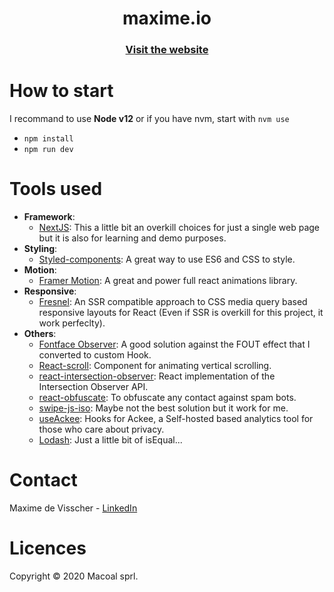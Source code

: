 <h1 align="center">maxime.io</h1>
<h3 align="center">
  <a href="https://maxime.io/">Visit the website</a> 
</h3>



How to start
============

I recommand to  use **Node v12** or if you have nvm, start with `nvm use`

* `npm install`
* `npm run dev`

Tools used
==========

* **Framework**:
  * [NextJS](https://nextjs.org/): This a little bit an overkill choices for just a single web page but it is also for learning and demo purposes.
* **Styling**:
  * [Styled-components](https://styled-components.com/): A great way to use ES6 and CSS to style.
* **Motion**:
  * [Framer Motion](https://www.framer.com/motion/): A great and power full react animations library.
* **Responsive**:
  * [Fresnel](https://github.com/artsy/fresnel): An SSR compatible approach to CSS media query based responsive layouts for React (Even if SSR is overkill for this project, it work perfeclty).
* **Others**:
  * [Fontface Observer](https://fontfaceobserver.com/): A good solution against the FOUT effect that I converted to custom Hook.
  * [React-scroll](https://github.com/fisshy/react-scroll): Component for animating vertical scrolling.
  * [react-intersection-observer](https://github.com/thebuilder/react-intersection-observer): React implementation of the Intersection Observer API.
  * [react-obfuscate](https://github.com/coston/react-obfuscate): To obfuscate any contact against spam bots.
  * [swipe-js-iso](https://www.npmjs.com/package/swipe-js-iso): Maybe not the best solution but it work for me.
  * [useAckee](https://github.com/electerious/use-ackee): Hooks for Ackee, a Self-hosted based analytics tool for those who care about privacy.
  * [Lodash](https://lodash.com/): Just a little bit of isEqual...

  
Contact
======= 
Maxime de Visscher - <a href="https://www.linkedin.com/in/maximedevisscher">LinkedIn</a>


Licences
========
Copyright © 2020 Macoal sprl.
